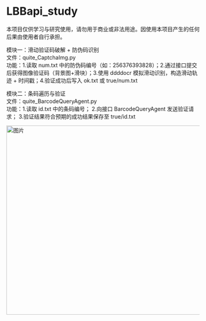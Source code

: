 # LBBapi_study
本项目仅供学习与研究使用，请勿用于商业或非法用途。因使用本项目产生的任何后果由使用者自行承担。


模块一：滑动验证码破解 + 防伪码识别  
文件：quite_CaptchaImg.py  
功能：1.读取 num.txt 中的防伪码编号（如：256376393828）；2.通过接口提交后获得图像验证码（背景图+滑块）；3.使用 ddddocr 模拟滑动识别，构造滑动轨迹 + 时间戳；4.验证成功后写入 ok.txt 或 true/num.txt  

  
模块二：条码遍历与验证  
文件：quite_BarcodeQueryAgent.py  
功能：1.读取 id.txt 中的条码编号； 2.向接口 BarcodeQueryAgent 发送验证请求； 3.验证结果符合预期的成功结果保存至 true/id.txt  

  
<img width="1176" height="493" alt="图片" src="https://github.com/user-attachments/assets/11a72078-241a-4ae0-a6ac-1ee344fdea4d" />
